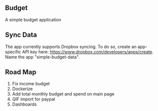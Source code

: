 ## Budget

A simple budget application

## Sync Data

The app currently supports Dropbox syncing.
To do so, create an app-specific API key here: https://www.dropbox.com/developers/apps/create. Name the app "simple-budget-data".

## Road Map

1. Fix income budget
2. Dockerize
3. Add total monthly budget and spend on main page
4. QIF import for paypal
5. Dashboards

